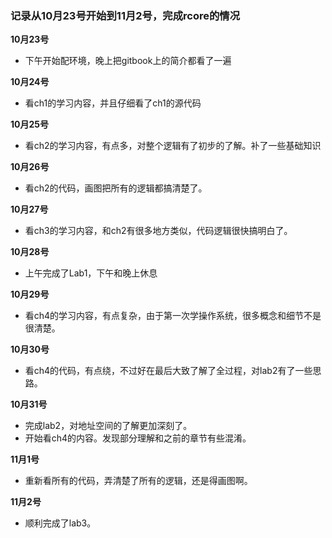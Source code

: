 ### 记录从10月23号开始到11月2号，完成rcore的情况

**10月23号**
+ 下午开始配环境，晚上把gitbook上的简介都看了一遍

**10月24号**
+ 看ch1的学习内容，并且仔细看了ch1的源代码

**10月25号**
+ 看ch2的学习内容，有点多，对整个逻辑有了初步的了解。补了一些基础知识

**10月26号**
+ 看ch2的代码，画图把所有的逻辑都搞清楚了。

**10月27号**
+ 看ch3的学习内容，和ch2有很多地方类似，代码逻辑很快搞明白了。

**10月28号**
+ 上午完成了Lab1，下午和晚上休息

**10月29号**
+ 看ch4的学习内容，有点复杂，由于第一次学操作系统，很多概念和细节不是很清楚。

**10月30号**
+ 看ch4的代码，有点绕，不过好在最后大致了解了全过程，对lab2有了一些思路。

**10月31号**
+ 完成lab2，对地址空间的了解更加深刻了。
+ 开始看ch4的内容。发现部分理解和之前的章节有些混淆。

**11月1号**
+ 重新看所有的代码，弄清楚了所有的逻辑，还是得画图啊。

**11月2号**
+ 顺利完成了lab3。
